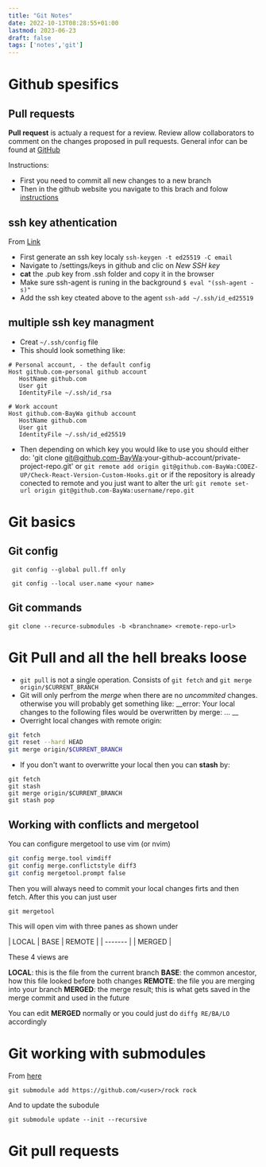 ```yaml
---
title: "Git Notes"
date: 2022-10-13T08:28:55+01:00
lastmod: 2023-06-23
draft: false 
tags: ['notes','git']
---
```


# Github spesifics

## Pull requests

__Pull request__ is actualy a request for a review. Review allow collaborators to comment on the changes proposed in pull requests.
General infor can be found at [GitHub](https://docs.github.com/en/pull-requests/collaborating-with-pull-requests/reviewing-changes-in-pull-requests/about-pull-request-reviews)

Instructions:
* First you need to commit all new changes to a new branch
* Then in the github website you navigate to this brach and folow [instructions](https://docs.github.com/en/pull-requests/collaborating-with-pull-requests/proposing-changes-to-your-work-with-pull-requests/creating-a-pull-request)

## ssh key athentication 

From [Link](https://docs.github.com/en/authentication/connecting-to-github-with-ssh/generating-a-new-ssh-key-and-adding-it-to-the-ssh-agent)

* First generate an ssh key localy `ssh-keygen -t ed25519 -C email`
* Navigate to /settings/keys in github and clic on _New SSH key_
* __cat__ the .pub key from .ssh folder and copy it in the browser
* Make sure ssh-agent is runing in the background `$ eval "(ssh-agent -s)"`
* Add the ssh key cteated above to the agent `ssh-add ~/.ssh/id_ed25519`

## multiple ssh key managment

* Creat `~/.ssh/config` file
* This should look something like:
```
# Personal account, - the default config
Host github.com-personal github account
   HostName github.com
   User git
   IdentityFile ~/.ssh/id_rsa
   
# Work account
Host github.com-BayWa github account   
   HostName github.com
   User git
   IdentityFile ~/.ssh/id_ed25519
```
* Then depending on which key you would like to use you should either do:
'git clone git@github.com-BayWa:your-github-account/private-project-repo.git'
or 
`git remote add origin git@github.com-BayWa:CODEZ-UP/Check-React-Version-Custom-Hooks.git`
or if the repository is already conected to remote and you just want to alter the url:
`git remote set-url origin git@github.com-BayWa:username/repo.git`

# Git basics 

## Git config

` git config --global pull.ff only`

` git config --local user.name <your name>`


## Git commands 

```
git clone --recurce-submodules -b <branchname> <remote-repo-url>

```


# Git Pull and all the hell breaks loose

* `git pull` is not a single operation. Consists of `git fetch` and `git merge origin/$CURRENT_BRANCH`
* Git will only perfrom the _merge_ when there are no _uncommited_ changes. otherwise you will probably get something like:
__error: Your local changes to the following files would be overwritten by merge: ... __
* Overright local changes with remote origin: 

```bash
git fetch
git reset --hard HEAD
git merge origin/$CURRENT_BRANCH
```
* If you don't want to overwritte your local then you can __stash__ by:
```
git fetch
git stash
git merge origin/$CURRENT_BRANCH
git stash pop
```
## Working with conflicts and __mergetool__

You can configure mergetool to use vim (or nvim)

```bash
git config merge.tool vimdiff
git config merge.conflictstyle diff3
git config mergetool.prompt false
```
Then you will always need to commit your local changes firts and then fetch. After this you can just user

```
git mergetool
```
This will open vim with three panes as shown under 

  | LOCAL | BASE | REMOTE |
  | ------- |
  | MERGED |

These 4 views are

__LOCAL__: this is the file from the current branch
__BASE__: the common ancestor, how this file looked before both changes
__REMOTE__: the file you are merging into your branch
__MERGED__: the merge result; this is what gets saved in the merge commit and used in the future

You can edit __MERGED__ normally or you could just do `diffg RE/BA/LO` accordingly

# Git working with submodules

From [here](https://github.blog/2016-02-01-working-with-submodules/)

```
git submodule add https://github.com/<user>/rock rock
```

And to update the subodule 

```
git submodule update --init --recursive
```

# Git pull requests
